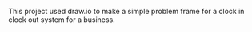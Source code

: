This project used draw.io to make a simple problem frame for a clock in clock out system for a business.